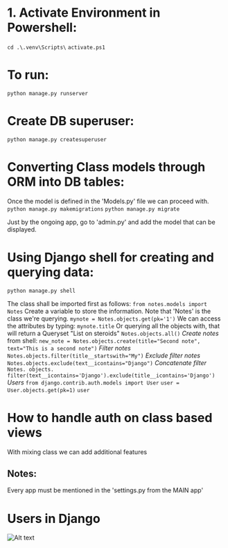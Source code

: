 # 1. Activate Environment in Powershell:

`cd .\.venv\Scripts\`
`activate.ps1`

# To run:

`python manage.py runserver`

# Create DB superuser:

`python manage.py createsuperuser`

# Converting Class models through ORM into DB tables:
Once the model is defined in the 'Models.py' file we can proceed with.
`python manage.py makemigrations`
`python manage.py migrate`

Just by the ongoing app, go to 'admin.py' and add the model that can be displayed.

# Using Django shell for creating and querying data:

`python manage.py shell`

The class shall be imported first as follows:
`from notes.models import Notes`
Create a variable to store the information. Note that 'Notes' is the class we're querying.
`mynote = Notes.objects.get(pk='1')`
We can access the attributes by typing:
`mynote.title`
Or querying all the objects with, that will return a Queryset "List on steroids"
`Notes.objects.all()`
*Create notes* from shell:
`new_note = Notes.objects.create(title="Second note", text="This is a second note")`
*Filter notes*
`Notes.objects.filter(title__startswith="My")`
*Exclude filter notes*
`Notes.objects.exclude(text__icontains="Django")`
*Concatenate filter*
`Notes. objects. filter(text__icontains='Django').exclude(title__icontains='Django')`
*Users*
`from django.contrib.auth.models import User`
`user = User.objects.get(pk=1)`
`user`

# How to handle auth on class based views
With mixing class we can add additional features

## Notes:
Every app must be mentioned in the 'settings.py from the MAIN app'

# Users in Django

![Alt text](.venv/Scripts/photos/User.png?raw=true "getUserInShell")

